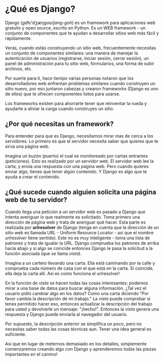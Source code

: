 # ¿Qué es Django?

Django (*gdh/ˈdʒæŋɡoʊ/jang-goh*) es un framework para aplicaciones web gratuito y open source, escrito en Python. Es un WEB framework - un conjunto de componentes que te ayudan a desarrollar sitios web más fácil y rápidamente.

Verás, cuando estás construyendo un sitio web, frecuentemente necesitas un conjunto de componentes similares: una manera de manejar la autenticación de usuarios (registrarse, iniciar sesión, cerrar sesión), un panel de administración para tu sitio web, formularios, una forma de subir archivos, etc.

Por suerte para ti, hace tiempo varias personas notaron que los desarrolladores web enfrentan problemas similares cuando construyen un sitio nuevo, por eso juntaron cabezas y crearon frameworks (Django es uno de ellos) que te ofrecen componentes listos para usarse.

Los frameworks existen para ahorrarte tener que reinventar la rueda y ayudarte a aliviar la carga cuando construyes un sitio.

## ¿Por qué necesitas un framework?

Para entender para que es Django, necesitamos mirar mas de cerca a los servidores. Lo primero es que el servidor necesita saber que quieres que te sirva una página web.

Imagina un buzón (puerto) el cual es monitoreado por cartas entrantes (peticiones). Esto es realizado por un servidor web. El servidor web lee la carta, y envía una respuesta con una página web. Pero cuando quieres enviar algo, tienes que tener algún contenido. Y Django es algo que te ayuda a crear el contenido.

## ¿Qué sucede cuando alguien solicita una página web de tu servidor?

Cuando llega una petición a un servidor web es pasado a Django que intenta averiguar lo que realmente es solicitado. Toma primero una dirección de página web y trata de averiguar qué hacer. Esta parte es realizada por **urlresolver** de Django (tenga en cuenta que la dirección de un sitio web es llamada URL - Uniform Resource Locator - así que el nombre *urlresolver* tiene sentido). Este no es muy inteligente - toma una lista de patrones y trata de igualar la URL. Django comprueba los patrones de arriba hacia abajo y si algo se coincide entonces Django le pasa la solicitud a la función asociada (que se llama *vista*).

Imagina a un cartero llevando una carta. Ella está caminando por la calle y comprueba cada número de casa con el que está en la carta. Si coincide, ella deja la carta allí. Así es como funciona el urlresolver!

En la función de *vista* se hacen todas las cosas interesantes: podemos mirar a una base de datos para buscar alguna información. ¿Tal vez el usuario pidió cambiar algo en los datos? Como una carta diciendo "Por favor cambia la descripción de mi trabajo." La *vista* puede comprobar si tenes permitido hacer eso, entonces actualizar la descripción del trabajo para usted y devolverle un mensaje: "¡hecho!". Entonces la *vista* genera una respuesta y Django puede enviarla al navegador del usuario.

Por supuesto, la descripción anterior se simplifica un poco, pero no necesitas saber todas las cosas técnicas aun. Tener una idea general es suficiente.

Así que en lugar de meternos demasiado en los detalles, simplemente comenzaremos creando algo con Django y aprenderemos todas las piezas importantes en el camino!